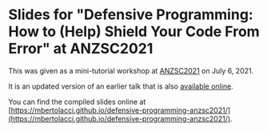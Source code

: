 # Slides for "Defensive Programming: How to (Help) Shield Your Code From Error" at ANZSC2021

This was given as a mini-tutorial workshop at [ANZSC2021](https://anzsc2021.com.au/) on July 6, 2021.

It is an updated version of an earlier talk that is also [available online](https://github.com/mbertolacci/defensive-programming-stss-2021).

You can find the compiled slides online at [https://mbertolacci.github.io/defensive-programming-anzsc2021/](https://mbertolacci.github.io/defensive-programming-anzsc2021/).
